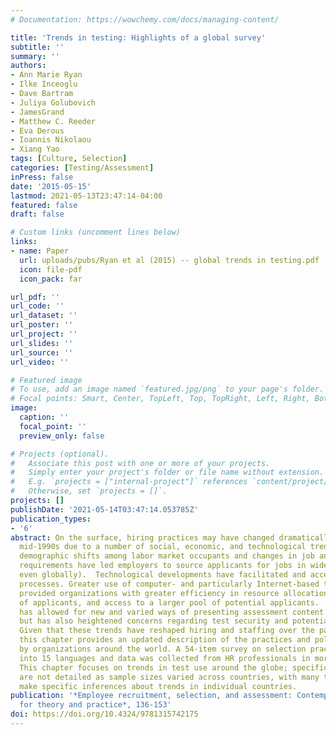 ```yaml
---
# Documentation: https://wowchemy.com/docs/managing-content/

title: 'Trends in testing: Highlights of a global survey'
subtitle: ''
summary: ''
authors:
- Ann Marie Ryan
- Ilke Inceoglu
- Dave Bartram
- Juliya Golubovich
- JamesGrand
- Matthew C. Reeder
- Eva Derous
- Ioannis Nikolaou
- Xiang Yao
tags: [Culture, Selection]
categories: [Testing/Assessment]
inPress: false
date: '2015-05-15'
lastmod: 2021-05-13T23:47:14-04:00
featured: false
draft: false

# Custom links (uncomment lines below)
links:
- name: Paper
  url: uploads/pubs/Ryan et al (2015) -- global trends in testing.pdf
  icon: file-pdf
  icon_pack: far

url_pdf: ''
url_code: ''
url_dataset: ''
url_poster: ''
url_project: ''
url_slides: ''
url_source: ''
url_video: ''

# Featured image
# To use, add an image named `featured.jpg/png` to your page's folder.
# Focal points: Smart, Center, TopLeft, Top, TopRight, Left, Right, BottomLeft, Bottom, BottomRight.
image:
  caption: ''
  focal_point: ''
  preview_only: false

# Projects (optional).
#   Associate this post with one or more of your projects.
#   Simply enter your project's folder or file name without extension.
#   E.g. `projects = ["internal-project"]` references `content/project/deep-learning/index.md`.
#   Otherwise, set `projects = []`.
projects: []
publishDate: '2021-05-14T03:47:14.053785Z'
publication_types:
- '6'
abstract: On the surface, hiring practices may have changed dramatically since the
  mid-1990s due to a number of social, economic, and technological trends. Skill and
  demographic shifts among labor market occupants and changes in job and occupational
  requirements have led employers to source applicants for jobs in wider markets (and
  even globally).  Technological developments have facilitated and accelerated staffing
  processes. Greater use of computer- and particularly Internet-based testing has
  provided organizations with greater efficiency in resource allocation, quicker processing
  of applicants, and access to a larger pool of potential applicants.  Technology
  has allowed for new and varied ways of presenting assessment content to applicants,
  but has also heightened concerns regarding test security and potential cheating.
  Given that these trends have reshaped hiring and staffing over the past 20 years,
  this chapter provides an updated description of the practices and policies used
  by organizations around the world. A 54-item survey on selection practices was translated
  into 15 languages and data was collected from HR professionals in more than 25 countries.
  This chapter focuses on trends in test use around the globe; specific country differences
  are not detailed as sample sizes varied across countries, with many too small to
  make specific inferences about trends in individual countries.
publication: '*Employee recruitment, selection, and assessment: Contemporary issues
  for theory and practice*, 136-153'
doi: https://doi.org/10.4324/9781315742175 
---
```

